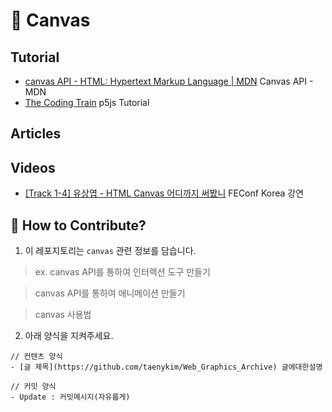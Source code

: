 # 🎨 Canvas

## Tutorial

- [canvas API - HTML: Hypertext Markup Language | MDN](https://developer.mozilla.org/ko/docs/Web/HTML/Canvas) Canvas API - MDN
- [The Coding Train](https://www.youtube.com/user/shiffman/featured) p5js Tutorial

## Articles

## Videos

- [[Track 1-4] 유상엽 - HTML Canvas 어디까지 써봤니](https://youtu.be/SmgIcbMQEGw) FEConf Korea 강연

## 👀 How to Contribute?

1. 이 레포지토리는 `canvas` 관련 정보를 담습니다.

> ex. canvas API를 통하여 인터렉션 도구 만들기

> canvas API를 통하여 애니메이션 만들기

> canvas 사용법

2. 아래 양식을 지켜주세요.

```
// 컨텐츠 양식
- [글 제목](https://github.com/taenykim/Web_Graphics_Archive) 글에대한설명

// 커밋 양식
- Update : 커밋메시지(자유롭게)
```
